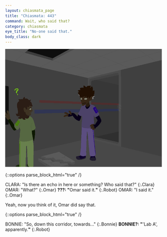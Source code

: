 ```yaml
---
layout: chiasmata_page
title: "Chiasmata: 443"
command: Wait, who said that?
category: chiasmata
eye_title: "No-one said that."
body_class: dark
---
```


![443](/chiasmata/images/narrative/441.png)

{::options parse_block_html="true" /}
<div class="dialogue">
CLARA: "Is there an echo in here or something? Who said that?" 
{:.Clara}
OMAR: "What?" 
{:.Omar}
<b>???: "</b>Omar said it.<b>"</b> 
{:.Robot}
OMAR: "I said it." 
{:.Omar}
</div>

Yeah, now you think of it, Omar did say that.

{::options parse_block_html="true" /}
<div class="dialogue">
BONNIE: "So, down this corridor, towards..." 
{:.Bonnie}
<b>BONNIE?: "</b><span class="Bonnie">'Lab A', apparently.</span><b>"</b> 
{:.Robot}
</div>